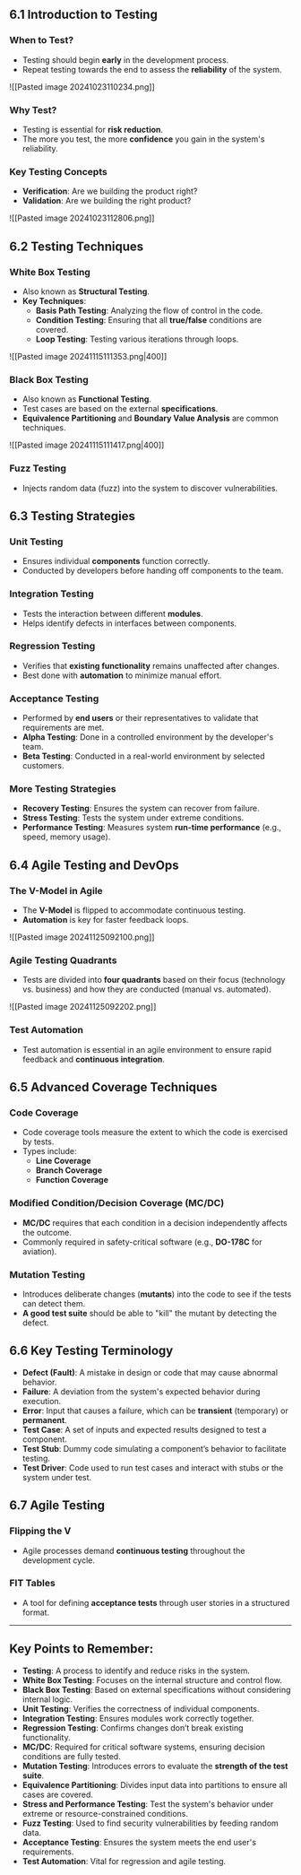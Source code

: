 ## 6.1 Introduction to Testing

### When to Test?

- Testing should begin **early** in the development process.
- Repeat testing towards the end to assess the **reliability** of the system.

![[Pasted image 20241023110234.png]]

### Why Test?

- Testing is essential for **risk reduction**.
- The more you test, the more **confidence** you gain in the system's reliability.

### Key Testing Concepts

- **Verification**: Are we building the product right?
- **Validation**: Are we building the right product?

![[Pasted image 20241023112806.png]]

## 6.2 Testing Techniques

### White Box Testing

- Also known as **Structural Testing**.
- **Key Techniques**:
  - **Basis Path Testing**: Analyzing the flow of control in the code.
  - **Condition Testing**: Ensuring that all **true/false** conditions are covered.
  - **Loop Testing**: Testing various iterations through loops.

![[Pasted image 20241115111353.png|400]]

### Black Box Testing

- Also known as **Functional Testing**.
- Test cases are based on the external **specifications**.
- **Equivalence Partitioning** and **Boundary Value Analysis** are common techniques.

![[Pasted image 20241115111417.png|400]]

### Fuzz Testing

- Injects random data (fuzz) into the system to discover vulnerabilities.

## 6.3 Testing Strategies

### Unit Testing

- Ensures individual **components** function correctly.
- Conducted by developers before handing off components to the team.

### Integration Testing

- Tests the interaction between different **modules**.
- Helps identify defects in interfaces between components.

### Regression Testing

- Verifies that **existing functionality** remains unaffected after changes.
- Best done with **automation** to minimize manual effort.

### Acceptance Testing

- Performed by **end users** or their representatives to validate that requirements are met.
- **Alpha Testing**: Done in a controlled environment by the developer's team.
- **Beta Testing**: Conducted in a real-world environment by selected customers.

### More Testing Strategies

- **Recovery Testing**: Ensures the system can recover from failure.
- **Stress Testing**: Tests the system under extreme conditions.
- **Performance Testing**: Measures system **run-time performance** (e.g., speed, memory usage).

## 6.4 Agile Testing and DevOps

### The V-Model in Agile

- The **V-Model** is flipped to accommodate continuous testing.
- **Automation** is key for faster feedback loops.

![[Pasted image 20241125092100.png]]

### Agile Testing Quadrants

- Tests are divided into **four quadrants** based on their focus (technology vs. business) and how they are conducted (manual vs. automated).

![[Pasted image 20241125092202.png]]

### Test Automation

- Test automation is essential in an agile environment to ensure rapid feedback and **continuous integration**.

## 6.5 Advanced Coverage Techniques

### Code Coverage

- Code coverage tools measure the extent to which the code is exercised by tests.
- Types include:
  - **Line Coverage**
  - **Branch Coverage**
  - **Function Coverage**

### Modified Condition/Decision Coverage (MC/DC)

- **MC/DC** requires that each condition in a decision independently affects the outcome.
- Commonly required in safety-critical software (e.g., **DO-178C** for aviation).

### Mutation Testing

- Introduces deliberate changes (**mutants**) into the code to see if the tests can detect them.
- **A good test suite** should be able to "kill" the mutant by detecting the defect.

## 6.6 Key Testing Terminology

- **Defect (Fault)**: A mistake in design or code that may cause abnormal behavior.
- **Failure**: A deviation from the system's expected behavior during execution.
- **Error**: Input that causes a failure, which can be **transient** (temporary) or **permanent**.
- **Test Case**: A set of inputs and expected results designed to test a component.
- **Test Stub**: Dummy code simulating a component’s behavior to facilitate testing.
- **Test Driver**: Code used to run test cases and interact with stubs or the system under test.

## 6.7 Agile Testing

### Flipping the V

- Agile processes demand **continuous testing** throughout the development cycle.

### FIT Tables

- A tool for defining **acceptance tests** through user stories in a structured format.

---

## Key Points to Remember:

- **Testing**: A process to identify and reduce risks in the system.
- **White Box Testing**: Focuses on the internal structure and control flow.
- **Black Box Testing**: Based on external specifications without considering internal logic.
- **Unit Testing**: Verifies the correctness of individual components.
- **Integration Testing**: Ensures modules work correctly together.
- **Regression Testing**: Confirms changes don’t break existing functionality.
- **MC/DC**: Required for critical software systems, ensuring decision conditions are fully tested.
- **Mutation Testing**: Introduces errors to evaluate the **strength of the test suite**.
- **Equivalence Partitioning**: Divides input data into partitions to ensure all cases are covered.
- **Stress and Performance Testing**: Test the system's behavior under extreme or resource-constrained conditions.
- **Fuzz Testing**: Used to find security vulnerabilities by feeding random data.
- **Acceptance Testing**: Ensures the system meets the end user's requirements.
- **Test Automation**: Vital for regression and agile testing.
